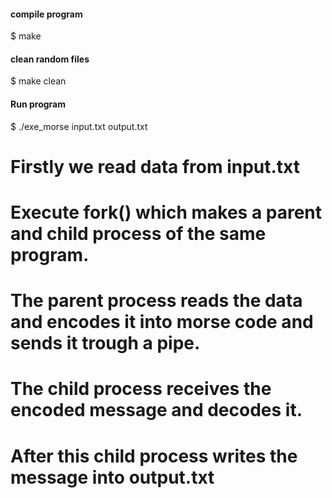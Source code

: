 #### compile program
$ make

#### clean random files
$ make clean


#### Run program
$ ./exe_morse input.txt output.txt

# Firstly we read data from input.txt 
# Execute fork() which makes a parent and child process of the same program. 
# The parent process reads the data and encodes it into morse code and sends it trough a pipe.
# The child process receives the encoded message and decodes it.
# After this child process writes the message into output.txt 

